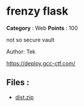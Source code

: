 # frenzy flask

**Category** : Web
**Points** : 100

not so secure vault

Author: Tek

https://deploy.gcc-ctf.com/

## Files : 
 - [dist.zip](./dist.zip)


